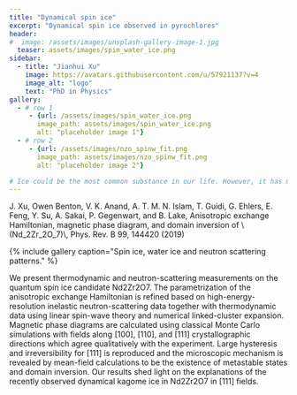 ```yaml
---
title: "Dynamical spin ice"
excerpt: "Dynamical spin ice observed in pyrochlores"
header:
#  image: /assets/images/unsplash-gallery-image-1.jpg
  teaser: assets/images/spin_water_ice.png
sidebar:
  - title: "Jianhui Xu"
    image: https://avatars.githubusercontent.com/u/57921137?v=4
    image_alt: "logo"
    text: "PhD in Physics"
gallery: 
  - # row 1
     - {url: /assets/images/spin_water_ice.png
       image_path: assets/images/spin_water_ice.png
       alt: "placeholder image 1"}
  - # row 2
     - {url: /assets/images/nzo_spinw_fit.png
       image_path: assets/images/nzo_spinw_fit.png
       alt: "placeholder image 2"}

# Ice could be the most common substance in our life. However, it has many striking physical properties. For example, the density of ice is approximately 90% of water, 
---
```

J. Xu, Owen Benton, V. K. Anand, A. T. M. N. Islam, T. Guidi, G. Ehlers, E. Feng, Y. Su, A. Sakai, P. Gegenwart, and B. Lake, Anisotropic exchange Hamiltonian, magnetic phase diagram, and domain inversion of \\(Nd_2Zr_2O_7)\\, Phys. Rev. B 99, 144420 (2019)

{% include gallery caption="Spin ice, water ice and neutron scattering patterns." %}

We present thermodynamic and neutron-scattering measurements on the quantum spin ice candidate Nd2Zr2O7. The parametrization of the anisotropic exchange Hamiltonian is refined based on high-energy-resolution inelastic neutron-scattering data together with thermodynamic data using linear spin-wave theory and numerical linked-cluster expansion. Magnetic phase diagrams are calculated using classical Monte Carlo simulations with fields along [100], [110], and [111] crystallographic directions which agree qualitatively with the experiment. Large hysteresis and irreversibility for [111] is reproduced and the microscopic mechanism is revealed by mean-field calculations to be the existence of metastable states and domain inversion. Our results shed light on the explanations of the recently observed dynamical kagome ice in Nd2Zr2O7 in [111] fields.
